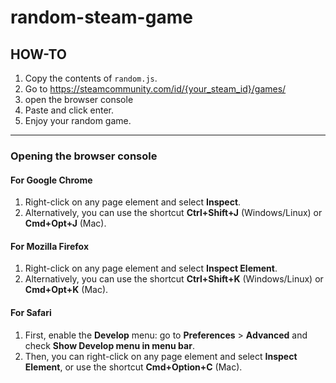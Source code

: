 # random-steam-game

## HOW-TO
1. Copy the contents of `random.js`.
2. Go to https://steamcommunity.com/id/{your_steam_id}/games/
3. open the browser console
4. Paste and click enter.
5. Enjoy your random game.
   
---
   ### Opening the browser console
#### For Google Chrome

1. Right-click on any page element and select **Inspect**.
2. Alternatively, you can use the shortcut **Ctrl+Shift+J** (Windows/Linux) or **Cmd+Opt+J** (Mac).

#### For Mozilla Firefox

1. Right-click on any page element and select **Inspect Element**.
2. Alternatively, you can use the shortcut **Ctrl+Shift+K** (Windows/Linux) or **Cmd+Opt+K** (Mac).

#### For Safari

1. First, enable the **Develop** menu: go to **Preferences** > **Advanced** and check **Show Develop menu in menu bar**.
2. Then, you can right-click on any page element and select **Inspect Element**, or use the shortcut **Cmd+Option+C** (Mac).

